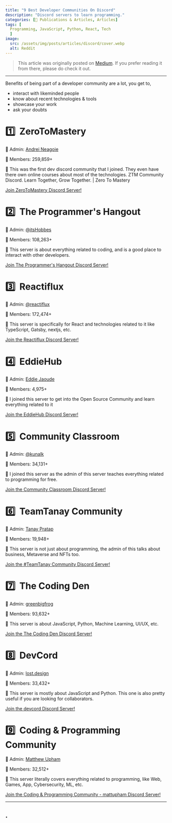 ```yaml
---
title: "9 Best Developer Communities On Discord"
description: "Discord servers to learn programming."
categories: [📝 Publications & Articles, Articles]
tags: [
  Programming, JavaScript, Python, React, Tech
  ]
image:
  src: /assets/img/posts/articles/discord/cover.webp
  alt: Reddit
---
```


> This article was originally posted on [Medium](https://medium.com/gitconnected/9-best-developer-communities-on-discord-c673b8ab3a1c). If you prefer reading it from there, please do check it out.

---

Benefits of being part of a developer community are a lot, you get to,

* interact with likeminded people
* know about recent technologies & tools
* showcase your work
* ask your doubts

# 1️⃣ &nbsp;ZeroToMastery

👑 Admin: [Andrei Neagoie](https://medium.com/u/942670ffec21)

🏢 Members: 259,859+

📝 This was the first dev discord community that I joined. They even have there own online courses about most of the technologies.
ZTM Community Discord. Learn Together, Grow Together. | Zero To Mastery

[Join ZeroToMastery Discord Server!](https://zerotomastery.io/community/developer-community-discord)

# 2️⃣ &nbsp;The Programmer's Hangout

👑 Admin: [@itsHobbes](https://t.co/QGcBG1hW31)

🏢 Members: 108,263+

📝 This server is about everything related to coding, and is a good place to interact with other developers.

[Join The Programmer's Hangout Discord Server!](https://discord.com/invite/programming)

# 3️⃣ &nbsp;Reactiflux

👑 Admin: [@reactiflux](https://twitter.com/reactiflux)

🏢 Members: 172,474+

📝 This server is specifically for React and technologies related to it like TypeScript, Gatsby, nextjs, etc.

[Join the Reactiflux Discord Server!](https://discord.com/invite/reactiflux)

# 4️⃣ &nbsp;EddieHub

👑 Admin: [Eddie Jaoude](https://medium.com/u/2bb22ee3edfa)

🏢 Members: 4,975+

📝 I joined this server to get into the Open Source Community and learn everything related to it

[Join the EddieHub Discord Server!](https://discord.com/invite/jZQs6Wu)

# 5️⃣ &nbsp;Community Classroom

👑 Admin: [@kunalk](https://bio.link/kunalk)

🏢 Members: 34,131+

📝 I joined this server as the admin of this server teaches everything related to programming for free.

[Join the Community Classroom Discord Server!](https://discord.com/invite/commclassroom)

# 6️⃣ &nbsp;TeamTanay Community

👑 Admin: [Tanay Pratap](https://medium.com/u/b200e44f8e64)

🏢 Members: 19,948+

📝 This server is not just about programming, the admin of this talks about business, Metaverse and NFTs too.

[Join the #TeamTanay Community Discord Server!](https://discord.com/invite/4RCncKrDUX)

# 7️⃣ &nbsp;The Coding Den

👑 Admin: [greenbigfrog](https://medium.com/u/a69497e3c388)

🏢 Members: 93,632+

📝 This server is about JavaScript, Python, Machine Learning, UI/UX, etc.

[Join the The Coding Den Discord Server!](https://discord.com/invite/code)

# 8️⃣ &nbsp;DevCord

👑 Admin: [lost.design](https://medium.com/u/dd42f30f3f1c)

🏢 Members: 33,432+

📝 This server is mostly about JavaScript and Python. This one is also pretty useful if you are looking for collaborators.

[Join the devcord Discord Server!](https://discord.com/invite/devcord)

# 9️⃣ &nbsp;Coding & Programming Community

👑 Admin: [Matthew Upham](https://medium.com/u/b6e1770bb925)

🏢 Members: 32,512+

📝 This server literally covers everything related to programming, like Web, Games, App, Cybersecurity, ML, etc.

[Join the Coding & Programming Community - mattupham Discord Server!](https://discord.com/invite/jSYRaWzauJ)

---

## .
